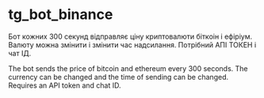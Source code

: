 # tg_bot_binance

Бот кожних 300 секунд відправляє ціну криптовалюти біткоін і ефіріум. Валюту можна змінити і змінити час надсилання. Потрібний АПІ ТОКЕН і чат ІД. 


The bot sends the price of bitcoin and ethereum every 300 seconds. The currency can be changed and the time of sending can be changed. Requires an API token and chat ID.
